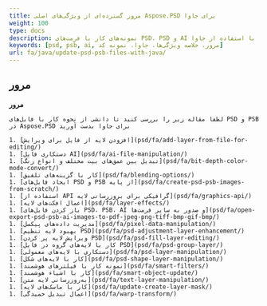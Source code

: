```yaml
---
title: مرور گسترده‌ای از ویژگی‌های اصلی Aspose.PSD برای جاوا
weight: 100
type: docs
description: نمونه‌های کار با فرمت‌های PSD، PSD و AI با استفاده از جاوا
keywords: [psd, psb, ai, مرور، خلاصه ویژگی‌ها، جاوا، نمونه کد]
url: fa/java/update-psd-psb-files-with-java/
---
```


## **مرور**

**مرور**

    لطفاً مقاله زیر را بررسی کنید تا دانشی از نحوه کار با فایل‌های PSD و PSB در Aspose.PSD برای جاوا بدست آورید

    1. [افزودن لایه از فایل برای ویرایش](psd/fa/add-layer-from-file-for-editing/)
    1. [دستکاری فایل AI](psd/fa/ai-file-manipulation/)
    1. [تبدیل بین عمق‌های بیت مختلف و انواع رنگ](psd/fa/bit-depth-color-mode-convert/)
    1. [کار با گزینه‌های تلفیق](psd/fa/blending-options/)
    1. [ایجاد فایل‌های PSD و PSB از پایه](psd/fa/create-psd-psb-images-from-scratch/) 
    1. [استفاده از API گرافیکی برای بروزرسانی لایه](psd/fa/graphics-api/)
    1. [اعمال افکت‌های لایه](psd/fa/layer-effects/)
    1. [باز کردن فایل‌های PSD، PSB، AI و صدور به سایر فرمت‌ها](psd/fa/open-export-psd-psb-ai-images-to-pdf-jpeg-png-tiff-bmp-gif-bmp/)
    1. [مدیریت داده‌های پیکسل](psd/fa/pixel-data-manipulation/)
    1. [بهبود لایه تنظیم PSD](psd/fa/psd-adjustment-layer-enhancement/)
    1. [ویرایش لایه پر کردن PSD](psd/fa/psd-fill-layer-editing/)
    1. [کار با لایه‌های گروه در فایل PSD](psd/fa/psd-group-layer/)
    1. [دستکاری با لایه‌های معمولی](psd/fa/psd-layer-manipulation/)
    1. [کار با لایه‌های شکل](psd/fa/psd-shape-layer-manipulation/)
    1. [نمونه کار با فیلترهای هوشمند](psd/fa/smart-filters/)
    1. [کار با اشیاء هوشمند](psd/fa/smart-object-update/)
    1. [به‌روزرسانی لایه متن](psd/fa/text-layer-manipulation/)
    1. [کار با ماسک‌های لایه](psd/fa/update-create-layer-mask/)
    1. [اعمال تبدیل خمیدگی](psd/fa/warp-transform/)
